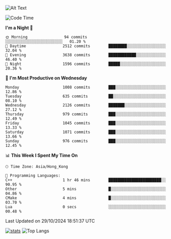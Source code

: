 ![Alt Text](https://media.tenor.com/3Gehha8RO-sAAAAC/goose-dance.gif)

<!--START_SECTION:waka-->
![Code Time](http://img.shields.io/badge/Code%20Time-335%20hrs%2012%20mins-blue)

**I'm a Night 🦉** 

```text
🌞 Morning                94 commits          ░░░░░░░░░░░░░░░░░░░░░░░░░   01.20 % 
🌆 Daytime                2512 commits        ████████░░░░░░░░░░░░░░░░░   32.04 % 
🌃 Evening                3638 commits        ████████████░░░░░░░░░░░░░   46.40 % 
🌙 Night                  1596 commits        █████░░░░░░░░░░░░░░░░░░░░   20.36 % 
```
📅 **I'm Most Productive on Wednesday** 

```text
Monday                   1008 commits        ███░░░░░░░░░░░░░░░░░░░░░░   12.86 % 
Tuesday                  635 commits         ██░░░░░░░░░░░░░░░░░░░░░░░   08.10 % 
Wednesday                2126 commits        ███████░░░░░░░░░░░░░░░░░░   27.12 % 
Thursday                 979 commits         ███░░░░░░░░░░░░░░░░░░░░░░   12.49 % 
Friday                   1045 commits        ███░░░░░░░░░░░░░░░░░░░░░░   13.33 % 
Saturday                 1071 commits        ███░░░░░░░░░░░░░░░░░░░░░░   13.66 % 
Sunday                   976 commits         ███░░░░░░░░░░░░░░░░░░░░░░   12.45 % 
```


📊 **This Week I Spent My Time On** 

```text
🕑︎ Time Zone: Asia/Hong_Kong

💬 Programming Languages: 
C++                      1 hr 46 mins        ███████████████████████░░   90.95 % 
Other                    5 mins              █░░░░░░░░░░░░░░░░░░░░░░░░   04.86 % 
CMake                    4 mins              █░░░░░░░░░░░░░░░░░░░░░░░░   03.70 % 
Lua                      0 secs              ░░░░░░░░░░░░░░░░░░░░░░░░░   00.48 % 
```


 Last Updated on 29/10/2024 18:51:37 UTC
<!--END_SECTION:waka-->
[![stats](https://github-readme-stats-rose-phi.vercel.app/api?username=jxncted&count_private=true)](https://github.com/jxncted/github-readme-stats)
![Top Langs](https://github-readme-stats-rose-phi.vercel.app/api/top-langs/?username=jxncted\&layout=compact&hide=c,assembly,jupyter%20notebook)
